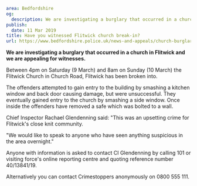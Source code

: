 ```yaml
area: Bedfordshire
og:
  description: We are investigating a burglary that occurred in a church in Flitwick and we are appealing for witnesses.
publish:
  date: 11 Mar 2019
title: Have you witnessed Flitwick church break-in?
url: https://www.bedfordshire.police.uk/news-and-appeals/church-burglary-appeal-march19
```

**We are investigating a burglary that occurred in a church in Flitwick and we are appealing for witnesses.**

Between 4pm on Saturday (9 March) and 8am on Sunday (10 March) the Flitwick Church in Church Road, Flitwick has been broken into.

The offenders attempted to gain entry to the building by smashing a kitchen window and back door causing damage, but were unsuccessful. They eventually gained entry to the church by smashing a side window. Once inside the offenders have removed a safe which was bolted to a wall.

Chief Inspector Rachael Glendenning said: "This was an upsetting crime for Flitwick's close knit community.

"We would like to speak to anyone who have seen anything suspicious in the area overnight."

Anyone with information is asked to contact CI Glendenning by calling 101 or visiting force's online reporting centre and quoting reference number 40/13841/19.

Alternatively you can contact Crimestoppers anonymously on 0800 555 111.
